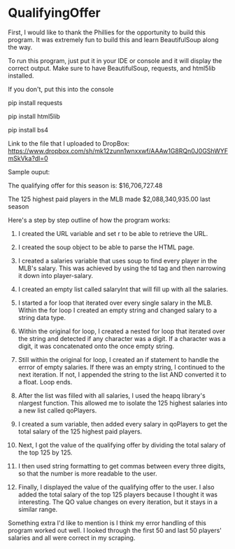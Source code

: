# QualifyingOffer

First, I would like to thank the Phillies for the opportunity to build this program. It was extremely fun to build this and learn BeautifulSoup along the way.

To run this program, just put it in your IDE or console and it will display the correct output. Make sure to have BeautifulSoup, requests, and html5lib installed. 

If you don't, put this into the console

pip install requests

pip install html5lib

pip install bs4

Link to the file that I uploaded to DropBox: https://www.dropbox.com/sh/mk12zunn1wnxxwf/AAAw1G8RQn0J0GShWYFmSkVka?dl=0

Sample ouput: 

The qualifying offer for this season is: $16,706,727.48

The 125 highest paid players in the MLB made $2,088,340,935.00 last season

Here's a step by step outline of how the program works:

1. I created the URL variable and set r to be able to retrieve the URL.

2. I created the soup object to be able to parse the HTML page.

3. I created a salaries variable that uses soup to find every player in the MLB's salary. This was achieved by using the td tag and then narrowing it down into player-salary.

4. I created an empty list called salaryInt that will fill up with all the salaries.

5. I started a for loop that iterated over every single salary in the MLB. Within the for loop I created an empty string and changed salary to a string data type.

6. Within the original for loop, I created a nested for loop that iterated over the string and detected if any character was a digit. If a character was a digit, it was concatenated onto the once empty string.

7. Still within the original for loop, I created an if statement to handle the errror of empty salaries. If there was an empty string, I continued to the next iteration. If not, I appended the string to the list AND converted it to a float. Loop ends.

8. After the list was filled with all salaries, I used the heapq library's nlargest function. This allowed me to isolate the 125 highest salaries into a new list called qoPlayers.

9. I created a sum variable, then added every salary in qoPlayers to get the total salary of the 125 highest paid players.

10. Next, I got the value of the qualifying offer by dividing the total salary of the top 125 by 125.

11. I then used string formatting to get commas between every three digits, so that the number is more readable to the user.

12. Finally, I displayed the value of the qualifying offer to the user. I also added the total salary of the top 125 players because I thought it was interesting. The QO value changes on every iteration, but it stays in a similar range.

Something extra I'd like to mention is I think my error handling of this program worked out well. I looked through the first 50 and last 50 players' salaries and all were correct in my scraping.
